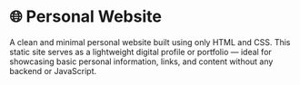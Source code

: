 # 🌐 Personal Website
A clean and minimal personal website built using only HTML and CSS. This static site serves as a lightweight digital profile or portfolio — ideal for showcasing basic personal information, links, and content without any backend or JavaScript.
